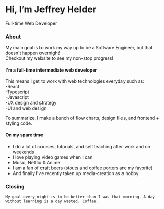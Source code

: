# Hi, I’m Jeffrey Helder
Full-time Web Developer

### About
My main goal is to work my way up to be a Software Engineer, but that doesn't happen overnight! <br />
Checkout my website to see my non-stop progress!

#### I'm a full-time intermediate web developer
This means I get to work with web technologies everyday such as: <br />
-React <br />
-Typescript <br />
-Javascript <br />
-UX design and strategy <br />
-UI and web design <br />

To summarize, I make a bunch of flow charts, design files, and frontend + styling code.

#### On my spare time
- I do a lot of courses, tutorials, and self teaching after work and on weekends
- I love playing video games when I can
- Music, Netflix & Anime
- I am a fan of craft beers (stouts and coffee porters are my favorite)
- And finally I've recently taken up media-creation as a hobby

### Closing 
    My goal every night is to be better than I was that morning. A day without learning is a day wasted. Coffee.

